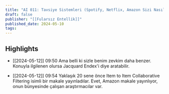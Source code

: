 ```yaml
---
title: "AI 011: Tavsiye Sistemleri (Spotify, Netflix, Amazon Sizi Nasıl Tanıyor)"
draft: false
publisher: "[[Fularsız Entellik]]"
published_date: 2024-05-10
tags:
---
```



## Highlights
* [[2024-05-12]] 09:50  Ama belli ki sizle benim zevkim daha benzer. Konuyla ilgilenen olursa Jacquard Endex'i diye aratabilir.

* [[2024-05-12]] 09:54  Yaklaşık 20 sene önce Item to Item Collaborative Filtering isimli bir makale yayınladılar. Evet, Amazon makale yayınlıyor, onun bünyesinde çalışan araştırmacılar var.

